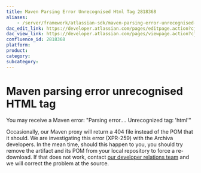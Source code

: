 ```yaml
---
title: Maven Parsing Error Unrecognised Html Tag 2818368
aliases:
    - /server/framework/atlassian-sdk/maven-parsing-error-unrecognised-html-tag-2818368.html
dac_edit_link: https://developer.atlassian.com/pages/editpage.action?cjm=wozere&pageId=2818368
dac_view_link: https://developer.atlassian.com/pages/viewpage.action?cjm=wozere&pageId=2818368
confluence_id: 2818368
platform:
product:
category:
subcategory:
---
```

# Maven parsing error unrecognised HTML tag

You may receive a Maven error: "Parsing error.... Unrecognized tag: 'html'"

Occasionally, our Maven proxy will return a 404 file instead of the POM that it should. We are investigating this error (XPR-259) with the Archiva developers. In the mean time, should this happen to you, you should try remove the artifact and its POM from your local repository to force a re-download. If that does not work, contact [our developer relations team](https://developer.atlassian.com/help#contact-us) and we will correct the problem at the source.





















































































































































































































































